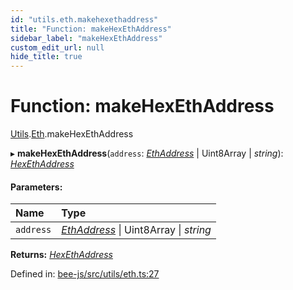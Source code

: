 ```yaml
---
id: "utils.eth.makehexethaddress"
title: "Function: makeHexEthAddress"
sidebar_label: "makeHexEthAddress"
custom_edit_url: null
hide_title: true
---
```


# Function: makeHexEthAddress

[Utils](../modules/utils.md).[Eth](../modules/utils.eth.md).makeHexEthAddress

▸ **makeHexEthAddress**(`address`: [*EthAddress*](../types/utils.eth.ethaddress.md) \| Uint8Array \| *string*): [*HexEthAddress*](../types/utils.eth.hexethaddress.md)

#### Parameters:

Name | Type |
:------ | :------ |
`address` | [*EthAddress*](../types/utils.eth.ethaddress.md) \| Uint8Array \| *string* |

**Returns:** [*HexEthAddress*](../types/utils.eth.hexethaddress.md)

Defined in: [bee-js/src/utils/eth.ts:27](https://github.com/ethersphere/bee-js/blob/8087a81/src/utils/eth.ts#L27)
